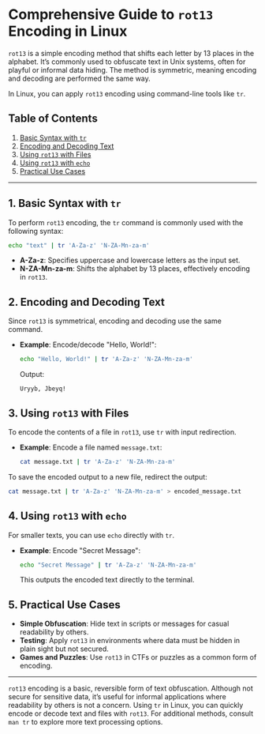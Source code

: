 
# Comprehensive Guide to `rot13` Encoding in Linux

`rot13` is a simple encoding method that shifts each letter by 13 places in the alphabet. It’s commonly used to obfuscate text in Unix systems, often for playful or informal data hiding. The method is symmetric, meaning encoding and decoding are performed the same way.

In Linux, you can apply `rot13` encoding using command-line tools like `tr`.

## Table of Contents
1. [Basic Syntax with `tr`](#basic-syntax-with-tr)
2. [Encoding and Decoding Text](#encoding-and-decoding-text)
3. [Using `rot13` with Files](#using-rot13-with-files)
4. [Using `rot13` with `echo`](#using-rot13-with-echo)
5. [Practical Use Cases](#practical-use-cases)

---

## 1. Basic Syntax with `tr`

To perform `rot13` encoding, the `tr` command is commonly used with the following syntax:
```bash
echo "text" | tr 'A-Za-z' 'N-ZA-Mn-za-m'
```
- **A-Za-z**: Specifies uppercase and lowercase letters as the input set.
- **N-ZA-Mn-za-m**: Shifts the alphabet by 13 places, effectively encoding in `rot13`.

## 2. Encoding and Decoding Text

Since `rot13` is symmetrical, encoding and decoding use the same command.

- **Example**: Encode/decode "Hello, World!":
  ```bash
  echo "Hello, World!" | tr 'A-Za-z' 'N-ZA-Mn-za-m'
  ```
  Output:
  ```
  Uryyb, Jbeyq!
  ```

## 3. Using `rot13` with Files

To encode the contents of a file in `rot13`, use `tr` with input redirection.

- **Example**: Encode a file named `message.txt`:
  ```bash
  cat message.txt | tr 'A-Za-z' 'N-ZA-Mn-za-m'
  ```

To save the encoded output to a new file, redirect the output:
```bash
cat message.txt | tr 'A-Za-z' 'N-ZA-Mn-za-m' > encoded_message.txt
```

## 4. Using `rot13` with `echo`

For smaller texts, you can use `echo` directly with `tr`.

- **Example**: Encode "Secret Message":
  ```bash
  echo "Secret Message" | tr 'A-Za-z' 'N-ZA-Mn-za-m'
  ```
  This outputs the encoded text directly to the terminal.

## 5. Practical Use Cases

- **Simple Obfuscation**: Hide text in scripts or messages for casual readability by others.
- **Testing**: Apply `rot13` in environments where data must be hidden in plain sight but not secured.
- **Games and Puzzles**: Use `rot13` in CTFs or puzzles as a common form of encoding.

---

`rot13` encoding is a basic, reversible form of text obfuscation. Although not secure for sensitive data, it’s useful for informal applications where readability by others is not a concern. Using `tr` in Linux, you can quickly encode or decode text and files with `rot13`. For additional methods, consult `man tr` to explore more text processing options.

